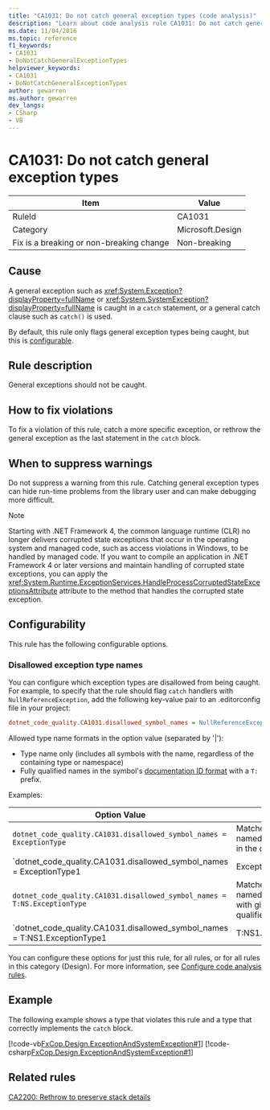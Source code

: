 ```yaml
---
title: "CA1031: Do not catch general exception types (code analysis)"
description: "Learn about code analysis rule CA1031: Do not catch general exception types"
ms.date: 11/04/2016
ms.topic: reference
f1_keywords:
- CA1031
- DoNotCatchGeneralExceptionTypes
helpviewer_keywords:
- CA1031
- DoNotCatchGeneralExceptionTypes
author: gewarren
ms.author: gewarren
dev_langs:
- CSharp
- VB
---
```

# CA1031: Do not catch general exception types

|Item|Value|
|-|-|
|RuleId|CA1031|
|Category|Microsoft.Design|
|Fix is a breaking or non-breaking change|Non-breaking|

## Cause

A general exception such as <xref:System.Exception?displayProperty=fullName> or <xref:System.SystemException?displayProperty=fullName> is caught in a `catch` statement, or a general catch clause such as `catch()` is used.

By default, this rule only flags general exception types being caught, but this is [configurable](#configurability).

## Rule description

General exceptions should not be caught.

## How to fix violations

To fix a violation of this rule, catch a more specific exception, or rethrow the general exception as the last statement in the `catch` block.

## When to suppress warnings

Do not suppress a warning from this rule. Catching general exception types can hide run-time problems from the library user and can make debugging more difficult.

> [!NOTE]
> Starting with .NET Framework 4, the common language runtime (CLR) no longer delivers corrupted state exceptions that occur in the operating system and managed code, such as access violations in Windows, to be handled by managed code. If you want to compile an application in .NET Framework 4 or later versions and maintain handling of corrupted state exceptions, you can apply the <xref:System.Runtime.ExceptionServices.HandleProcessCorruptedStateExceptionsAttribute> attribute to the method that handles the corrupted state exception.

## Configurability

This rule has the following configurable options.

### Disallowed exception type names

You can configure which exception types are disallowed from being caught. For example, to specify that the rule should flag `catch` handlers with `NullReferenceException`, add the following key-value pair to an .editorconfig file in your project:

```ini
dotnet_code_quality.CA1031.disallowed_symbol_names = NullReferenceException
```

Allowed type name formats in the option value (separated by '|'):

- Type name only (includes all symbols with the name, regardless of the containing type or namespace)
- Fully qualified names in the symbol's [documentation ID format](https://github.com/dotnet/csharplang/blob/master/spec/documentation-comments.md#id-string-format) with a `T:` prefix.

Examples:

| Option Value | Summary |
| --- | --- |
|`dotnet_code_quality.CA1031.disallowed_symbol_names = ExceptionType` | Matches all symbols named 'ExceptionType' in the compilation
|`dotnet_code_quality.CA1031.disallowed_symbol_names = ExceptionType1|ExceptionType2` | Matches all symbols named either 'ExceptionType1' or 'ExceptionType2' in the compilation
|`dotnet_code_quality.CA1031.disallowed_symbol_names = T:NS.ExceptionType` | Matches specific types named 'ExceptionType' with given fully qualified name.
|`dotnet_code_quality.CA1031.disallowed_symbol_names = T:NS1.ExceptionType1|T:NS1.ExceptionType2` | Matches types named 'ExceptionType1' and 'ExceptionType2' with respective fully qualified names

You can configure these options for just this rule, for all rules, or for all rules in this category (Design). For more information, see [Configure code analysis rules](../configure-rules.md).

## Example

The following example shows a type that violates this rule and a type that correctly implements the `catch` block.

[!code-vb[FxCop.Design.ExceptionAndSystemException#1](../../../../samples/snippets/fundamentals/code-analysis/visualbasic/ca1031-do-not-catch-general-exception-types_1.vb)]
[!code-csharp[FxCop.Design.ExceptionAndSystemException#1](../../../../samples/snippets/fundamentals/code-analysis/csharp/ca1031-do-not-catch-general-exception-types_1.cs)]

## Related rules

[CA2200: Rethrow to preserve stack details](ca2200.md)
